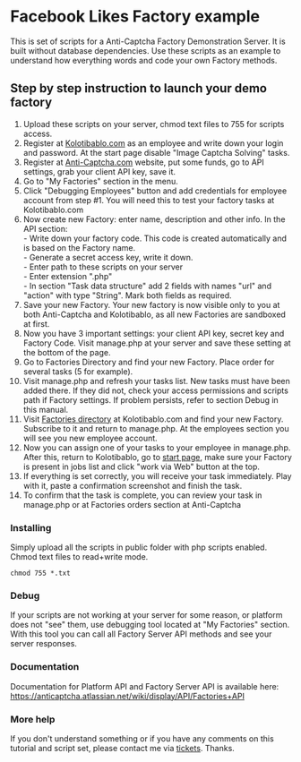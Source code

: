 # Facebook Likes Factory example

This is set of scripts for a Anti-Captcha Factory Demonstration Server. It is built without database dependencies. Use these scripts as an example to understand how everything words and code your own Factory methods.

## Step by step instruction to launch your demo factory

1. Upload these scripts on your server, chmod text files to 755 for scripts access.
2. Register at <a href="https://kolotibablo.com/workers/">Kolotibablo.com</a> as an employee and write down your login and password. At the start page disable "Image Captcha Solving" tasks.
3. Register at <a href="https://anti-captcha.com/clients/">Anti-Captcha.com</a> website, put some funds, go to API settings, grab your client API key, save it.
4. Go to "My Factories" section in the menu.
5. Click "Debugging Employees" button and add credentials for employee account from step #1. You will need this to test your factory tasks at Kolotibablo.com
6. Now create new Factory: enter name, description and other info. In the API section:
 <br>- Write down your factory code. This code is created automatically and is based on the Factory name.
 <br>- Generate a secret access key, write it down.
 <br>- Enter path to these scripts on your server
 <br>- Enter extension ".php"
 <br>- In section "Task data structure" add 2 fields with names "url" and "action" with type "String". Mark both fields as required.
7. Save your new Factory. Your new factory is now visible only to you at both Anti-Captcha and Kolotibablo, as all new Factories are sandboxed at first.
8. Now you have 3 important settings: your client API key, secret key and Factory Code. Visit manage.php at your server and save these setting at the bottom of the page.
9. Go to Factories Directory and find your new Factory. Place order for several tasks (5 for example).
10. Visit manage.php and refresh your tasks list. New tasks must have been added there. If they did not, check your access permissions and scripts path if Factory settings. If problem persists, refer to section Debug in this manual.
11. Visit <a href="https://kolotibablo.com/workers/factory/directory">Factories directory</a> at Kolotibablo.com and find your new Factory. Subscribe to it and return to manage.php. At the employees section you will see you new employee account.
12. Now you can assign one of your tasks to your employee in manage.php. After this, return to Kolotibablo, go to <a href="https://kolotibablo.com/workers/start">start page</a>, make sure your Factory is present in jobs list and click "work via Web" button at the top.
13. If everything is set correctly, you will receive your task immediately. Play with it, paste a confirmation screenshot and finish the task.
14. To confirm that the task is complete, you can review your task in manage.php or at Factories orders section at Anti-Captcha



### Installing

Simply upload all the scripts in public folder with php scripts enabled. Chmod text files to read+write mode.

```
chmod 755 *.txt
```

### Debug

If your scripts are not working at your server for some reason, or platform does not "see" them, use debugging tool located at "My Factories" section.
With this tool you can call all Factory Server API methods and see your server responses.
 
### Documentation
Documentation for Platform API and Factory Server API is available here: 
https://anticaptcha.atlassian.net/wiki/display/API/Factories+API
 
### More help
If you don't understand something or if you have any comments on this tutorial and script set, please contact me via <a href="https://anti-captcha.com/clients/help/tickets/list/all">tickets</a>. Thanks.